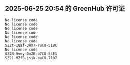 ## 2025-06-25 20:54 的 GreenHub 许可证
```
No license code
No license code
No license code
No license code
No license code
No license code
SZ2t-1Qaf-3HX7-ruC8-51BC
No license code
SZ2N-9vey-DoZE-o7C8-54E1
SZ21-MZfB-jsjk-eaC8-7107
```
